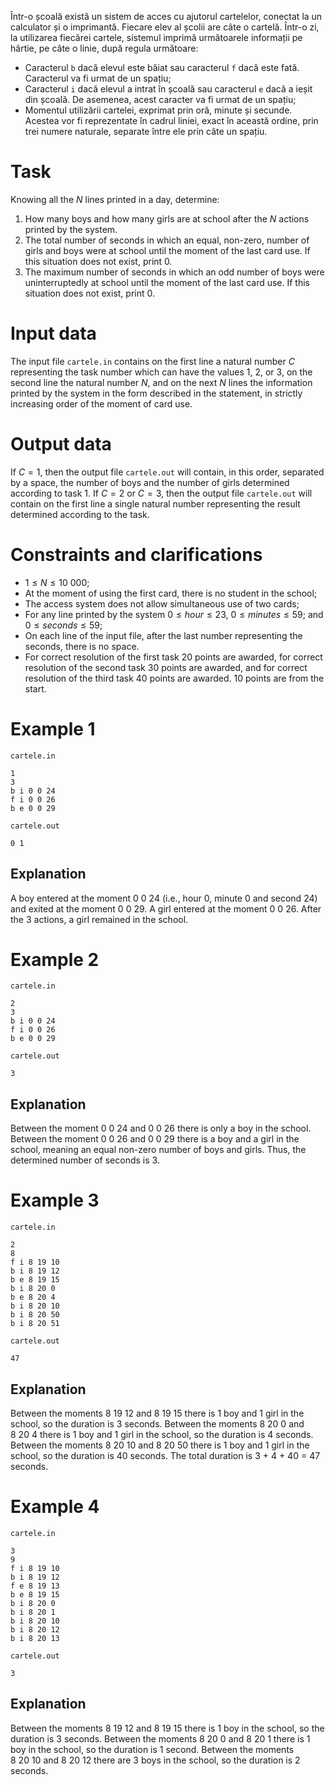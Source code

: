 Într-o școală există un sistem de acces cu ajutorul cartelelor, conectat la un calculator și o imprimantă. Fiecare elev al școlii are câte o cartelă. Într-o zi, la utilizarea fiecărei cartele, sistemul imprimă următoarele informații pe hârtie, pe câte o linie, după regula următoare:

* Caracterul `b` dacă elevul este băiat sau caracterul `f` dacă este fată. Caracterul va fi urmat de un spațiu;
* Caracterul `i` dacă elevul a intrat în școală sau caracterul `e` dacă a ieșit din școală. De asemenea, acest caracter va fi urmat de un spațiu;
* Momentul utilizării cartelei, exprimat prin oră, minute și secunde. Acestea vor fi reprezentate în cadrul liniei, exact în această ordine, prin trei numere naturale, separate între ele prin câte un spațiu.

# Task

Knowing all the $N$ lines printed in a day, determine:

1. How many boys and how many girls are at school after the $N$ actions printed by the system.
2. The total number of seconds in which an equal, non-zero, number of girls and boys were at school until the moment of the last card use. If this situation does not exist, print $0$.
3. The maximum number of seconds in which an odd number of boys were uninterruptedly at school until the moment of the last card use. If this situation does not exist, print $0$.

# Input data

The input file `cartele.in` contains on the first line a natural number $C$ representing the task number which can have the values $1$, $2$, or $3$, on the second line the natural number $N$, and on the next $N$ lines the information printed by the system in the form described in the statement, in strictly increasing order of the moment of card use.

# Output data

If $C = 1$, then the output file `cartele.out` will contain, in this order, separated by a space, the number of boys and the number of girls determined according to task $1$.
If $C = 2$ or $C = 3$, then the output file `cartele.out` will contain on the first line a single natural number representing the result determined according to the task.

# Constraints and clarifications

* $1 \leq N \leq 10\ 000$;
* At the moment of using the first card, there is no student in the school;
* The access system does not allow simultaneous use of two cards;
* For any line printed by the system $0 \leq hour \leq 23$, $0 \leq minutes \leq 59$; and $0 \leq seconds \leq 59$;
* On each line of the input file, after the last number representing the seconds, there is no space.
* For correct resolution of the first task $20$ points are awarded, for correct resolution of the second task $30$ points are awarded, and for correct resolution of the third task $40$ points are awarded. $10$ points are from the start.

# Example 1

`cartele.in`
```
1
3
b i 0 0 24
f i 0 0 26
b e 0 0 29
```

`cartele.out`
```
0 1
```

## Explanation

A boy entered at the moment $0 \ 0 \ 24$ (i.e., hour $0$, minute $0$ and second $24$) and exited at the moment $0 \ 0 \ 29$. A girl entered at the moment $0 \ 0 \ 26$.
After the $3$ actions, a girl remained in the school.

# Example 2

`cartele.in`
```
2
3
b i 0 0 24
f i 0 0 26
b e 0 0 29
```

`cartele.out`
```
3
```

## Explanation

Between the moment $0 \ 0 \ 24$ and $0 \ 0 \ 26$ there is only a boy in the school. Between the moment $0 \ 0 \ 26$ and $0 \ 0 \ 29$ there is a boy and a girl in the school, meaning an equal non-zero number of boys and girls.
Thus, the determined number of seconds is $3$.

# Example 3

`cartele.in`
```
2
8
f i 8 19 10
b i 8 19 12
b e 8 19 15
b i 8 20 0
b e 8 20 4
b i 8 20 10
b i 8 20 50
b i 8 20 51
```

`cartele.out`
```
47
```

## Explanation

Between the moments $8 \ 19 \ 12$ and $8 \ 19 \ 15$ there is $1$ boy and $1$ girl in the school, so the duration is $3$ seconds.
Between the moments $8 \ 20 \ 0$ and $8 \ 20 \ 4$ there is $1$ boy and $1$ girl in the school, so the duration is $4$ seconds.
Between the moments $8 \ 20 \ 10$ and $8 \ 20 \ 50$ there is $1$ boy and $1$ girl in the school, so the duration is $40$ seconds.
The total duration is $3$ + $4$ + $40$ = $47$ seconds.

# Example 4

`cartele.in`
```
3
9
f i 8 19 10
b i 8 19 12
f e 8 19 13
b e 8 19 15
b i 8 20 0
b i 8 20 1
b i 8 20 10
b i 8 20 12
b i 8 20 13
```

`cartele.out`
```
3
```

## Explanation

Between the moments $8 \ 19 \ 12$ and $8 \ 19 \ 15$ there is $1$ boy in the school, so the duration is $3$ seconds.
Between the moments $8 \ 20 \ 0$ and $8 \ 20 \ 1$ there is $1$ boy in the school, so the duration is $1$ second.
Between the moments $8 \ 20 \ 10$ and $8 \ 20 \ 12$ there are $3$ boys in the school, so the duration is $2$ seconds.